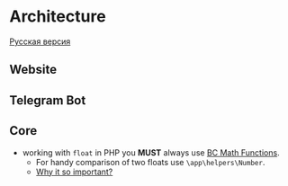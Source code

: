 # Architecture

[Русская версия](ARCHITECTURE.ru.md)

## Website

## Telegram Bot

## Core

- working with `float` in PHP you **MUST** always use [BC Math Functions](https://www.php.net/manual/en/ref.bc.php).
    - For handy comparison of two floats use `\app\helpers\Number`.
    - [Why it so important?](https://stackoverflow.com/questions/3148937/compare-floats-in-php)
